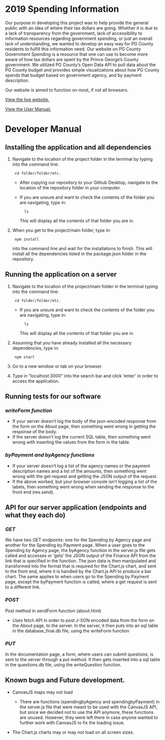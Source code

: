 # 2019 Spending Information

Our purpose in developing this project was to help provide the general public with an idea of where their tax dollars are going. Whether it is due to a lack of transparency from the government, lack of accessibility to information resources regarding government spending, or just an overall lack of understanding, we wanted to develop an easy way for PG County residents to fulfill this information need. Our website on PG County Government Spending is a resource that one can use to become more aware of how tax dollars are spent by the Prince George’s County government. We utilized PG County’s Open Data API to pull data about the PG County budget and provides simple visualizations about how PG County spends that budget based on government agency, and by payment description. 

Our website is aimed to function on most, if not all browsers.

[View the live website.](http://inst377-group7-finalproject.herokuapp.com/) 

[View the User Manual.](docs/user.md)


# Developer Manual

## Installing the application and all dependencies

1. Navigate to the location of the project folder in the terminal by typing into the command line: 
        
        cd folder/folder/etc.

    - After copying our repository to your Github Desktop, navigate to the location of the repository folder in your computer.
    - If you are unsure and want to check the contents of the folder you are navigating, type in: 
    
            ls 
    
       This will display all the contents of that folder you are in.

2. When you get to the project/main folder, type in:

        npm install 

    into the command line and wait for the installations to finish.
    This will install all the dependencies listed in the package.json folder in the repository.

## Running the application on a server

1. Navigate to the location of the project/main folder in the terminal typing into the command line: 

        cd folder/folder/etc.

    - If you are unsure and want to check the contents of the folder you are navigating, type in: 
    
            ls 
    
       This will display all the contents of that folder you are in.

2. Assuming that you have already installed all the necessary dependencies, type in: 

        npm start
        
3. Go to a new window or tab on your browser.

4. Type in “localhost:3000” into the search bar and click 'enter' in order to access the application. 

## Running tests for our software

### ***writeForm function***

- If your server doesn’t log the body of the json-encoded response from the form on the About page, then something went wrong in getting the response of the body. 
- If the server doesn’t log the current SQL table, then something went wrong with inserting the values from the form in the table.

### ***byPayment and byAgency functions***

- If your server doesn’t log a list of the agency names or the payment description names and a list of the amounts, then something went wrong with the get request and getting the JSON output of the request.
- If the above worked, but your browser console isn’t logging a list of the labels, then something went wrong when sending the response to the front end (res.send).

## API for our server application (endpoints and what they each do)

### ***GET***

We have two GET endpoints: one for the Spending by Agency page and another for the Spending by Payment page. When a user goes to the Spending by Agency page, the byAgency function in the server.js file gets called and accesses or ‘gets’ the JSON output of the Finance API from the link that is specified in the function. The json data is then manipulated and transformed into the format that is required for the Chart.js chart, and sent to the front end, where it is handled by the Chart.js API to produce a bar chart. The same applies to when users go to the Spending by Payment page, except the byPayment function is called, where a get request is sent to a different link.

### ***POST***

Post method in sendForm function (about.html)

- Uses fetch API in order to post J-SON encoded data from the form on the About page, to the server. In the server, it then puts into an sql table in the database_final.db file, using the writeForm function

### ***PUT***

In the documentation page, a form, where users can submit questions, is sent to the server through a put method. It then gets inserted into a sql table in the questions.db file, using the writeQuestion function.

## Known bugs and Future development.

- CanvasJS maps may not load 
    - There are functions (spendingbyAgency and spendingbyPayment) in the server.js file that were meant to be used with the CanvasJS API, but since we decided not to use the API anymore, these functions are unused. However, they were left there in case anyone wanted to further work with CanvasJS to fix the loading issue.

- The Chart.js charts may or may not load on all screen sizes.

